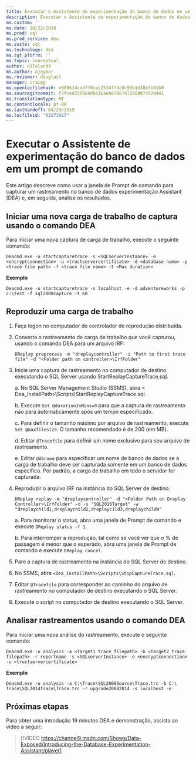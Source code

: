 ```yaml
---
title: Executar o Assistente de experimentação do banco de dados em um prompt de comando para atualizações do SQL Server
description: Executar o Assistente de experimentação do banco de dados em um prompt de comando
ms.custom: ''
ms.date: 10/22/2018
ms.prod: sql
ms.prod_service: dea
ms.suite: sql
ms.technology: dea
ms.tgt_pltfrm: ''
ms.topic: conceptual
author: HJToland3
ms.author: ajaykar
ms.reviewer: douglasl
manager: craigg
ms.openlocfilehash: e98863dcdd7f0cac2534f73c8c99b1d38e7b81b0
ms.sourcegitcommit: f7fced330b64d6616aeb8766747295807c92dd41
ms.translationtype: MT
ms.contentlocale: pt-BR
ms.lasthandoff: 04/23/2019
ms.locfileid: "63273927"
---
```

# <a name="run-database-experimentation-assistant-at-a-command-prompt"></a>Executar o Assistente de experimentação do banco de dados em um prompt de comando

Este artigo descreve como usar a janela de Prompt de comando para capturar um rastreamento no banco de dados experimentação Assistant (DEA) e, em seguida, analise os resultados. 

## <a name="start-a-new-workload-capture-by-using-the-dea-command"></a>Iniciar uma nova carga de trabalho de captura usando o comando DEA

Para iniciar uma nova captura de carga de trabalho, execute o seguinte comando:

`Deacmd.exe -o startcapturetrace -s <SQLServerInstance> -e <encryptconnection> -u <trustservercertificate> -d <database name> -p <trace file path> -f <trace file name> -t <Max duration>`

**Exemplo**

`Deacmd.exe -o startcapturetrace -s localhost -e -d adventureworks -p c:\test -f sql2008capture -t 60`

## <a name="replay-a-workload"></a>Reproduzir uma carga de trabalho

1.  Faça logon no computador do controlador de reprodução distribuída.
2.  Converta o rastreamento de carga de trabalho que você capturou, usando o comando DEA para um arquivo IRF:

    `DReplay preprocess -m "dreplaycontroller" -i "Path to first trace file" -d "<Folder path on controller>\IrfFolder"`

3.  Inicie uma captura de rastreamento no computador de destino executando o SQL Server usando StartReplayCaptureTrace.sql.
       
    a.  No SQL Server Management Studio (SSMS), abra < Dea_InstallPath\>\Scripts\StartReplayCaptureTrace.sql.
    
    b.  Execute `Set @durationInMins=0` para que a captura de rastreamento não para automaticamente após um tempo especificado.
    
    c.  Para definir o tamanho máximo por arquivo de rastreamento, execute `Set @maxfilesize`. O tamanho recomendado é de 200 (em MB).
    
    d.  Editar `@Tracefile` para definir um nome exclusivo para seu arquivo de rastreamento.
    
    e.  Editar `@dbname` para especificar um nome de banco de dados se a carga de trabalho deve ser capturada somente em um banco de dados específico. Por padrão, a carga de trabalho em todo o servidor for capturada. 
4.  Reproduzir o arquivo IRF na instância do SQL Server de destino:

    `DReplay replay -m "dreplaycontroller" -d "<Folder Path on Dreplay Controller>\IrfFolder" -o -s "SQL2016Target" -w "dreplaychild1,dreplaychild2,dreplaycild3,dreplaychild4"`
        
    a.  Para monitorar o status, abra uma janela de Prompt de comando e execute `DReplay status -f 1`.
        
    b.  Para interromper a reprodução, tal como se você ver que o % de passagem é menor que o esperado, abra uma janela de Prompt de comando e execute `DReplay cancel`.

5.  Pare a captura de rastreamento na instância do SQL Server de destino.
6.  No SSMS, abra `<Dea_InstallPath>\Scripts\StopCaptureTrace.sql`.
7.  Editar `@Tracefile` para corresponder ao caminho do arquivo de rastreamento no computador de destino executando o SQL Server.
8.  Execute o script no computador de destino executando o SQL Server.

## <a name="analyze-traces-by-using-the-dea-command"></a>Analisar rastreamentos usando o comando DEA

Para iniciar uma nova análise do rastreamento, execute o seguinte comando:

`Deacmd.exe -o analysis -a <Target1 trace filepath> -b <Target2 trace filepath> -r reportname -s <SQLserverInstance> -e <encryptconnection> -u <trustservercertificate>`

**Exemplo**

`Deacmd.exe -o analysis -a C:\Trace\SQL2008Source\Trace.trc -b C:\ Trace\SQL2014Trace\Trace.trc -r upgrade20082014 -s localhost -e`

## <a name="next-steps"></a>Próximas etapas

Para obter uma introdução 19 minutos DEA e demonstração, assista ao vídeo a seguir:

> [!VIDEO https://channel9.msdn.com/Shows/Data-Exposed/Introducing-the-Database-Experimentation-Assistant/player]
